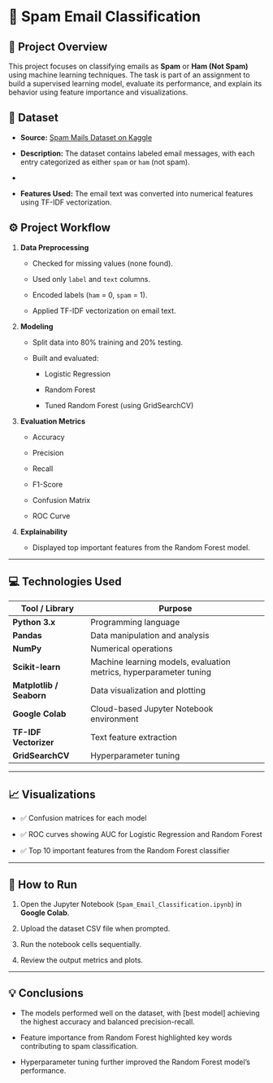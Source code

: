 # 📧 Spam Email Classification

## 📝 Project Overview

This project focuses on classifying emails as **Spam** or **Ham (Not Spam)** using machine learning techniques. The task is part of an assignment to build a supervised learning model, evaluate its performance, and explain its behavior using feature importance and visualizations.

## 📂 Dataset

- **Source:** [Spam Mails Dataset on Kaggle](https://www.kaggle.com/datasets/venky73/spam-mails-dataset)
  
- **Description:** The dataset contains labeled email messages, with each entry categorized as either `spam` or `ham` (not spam).
- 
- **Features Used:** The email text was converted into numerical features using TF-IDF vectorization.

## ⚙️ Project Workflow

1. **Data Preprocessing**

   - Checked for missing values (none found).
     
   - Used only `label` and `text` columns.

   - Encoded labels (`ham` = 0, `spam` = 1).

   - Applied TF-IDF vectorization on email text.

3. **Modeling**

   - Split data into 80% training and 20% testing.
     
   - Built and evaluated:
     
     - Logistic Regression
       
     - Random Forest

     - Tuned Random Forest (using GridSearchCV)

5. **Evaluation Metrics**

   - Accuracy

   - Precision

   - Recall

   - F1-Score

   - Confusion Matrix

   - ROC Curve

6. **Explainability**

   - Displayed top important features from the Random Forest model.

---

## 💻 Technologies Used

| Tool / Library | Purpose |
|----------------|---------|
| **Python 3.x** | Programming language |
| **Pandas** | Data manipulation and analysis |
| **NumPy** | Numerical operations |
| **Scikit-learn** | Machine learning models, evaluation metrics, hyperparameter tuning |
| **Matplotlib / Seaborn** | Data visualization and plotting |
| **Google Colab** | Cloud-based Jupyter Notebook environment |
| **TF-IDF Vectorizer** | Text feature extraction |
| **GridSearchCV** | Hyperparameter tuning |

---

## 📈 Visualizations

- ✅ Confusion matrices for each model

- ✅ ROC curves showing AUC for Logistic Regression and Random Forest

- ✅ Top 10 important features from the Random Forest classifier

---

## 🚀 How to Run

1. Open the Jupyter Notebook (`Spam_Email_Classification.ipynb`) in **Google Colab**.

2. Upload the dataset CSV file when prompted.

3. Run the notebook cells sequentially.

4. Review the output metrics and plots.

---

## 💡 Conclusions

- The models performed well on the dataset, with [best model] achieving the highest accuracy and balanced precision-recall.

- Feature importance from Random Forest highlighted key words contributing to spam classification.

- Hyperparameter tuning further improved the Random Forest model’s performance.
